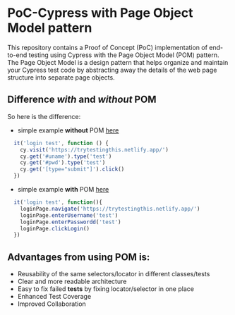 # PoC-Cypress with Page Object Model pattern
This repository contains a Proof of Concept (PoC) implementation of end-to-end testing using Cypress with the Page Object Model (POM) pattern. The Page Object Model is a design pattern that helps organize and maintain your Cypress test code by abstracting away the details of the web page structure into separate page objects.

## Difference *with* and *without* POM
So here is the difference:
- simple example **without** POM [here](https://github.com/hmadzlnii/PoC-Cypress_with_POM/blob/master/cypress/e2e/withoutPOM.cy.ts)
```javascript
  it('login test', function () {
    cy.visit('https://trytestingthis.netlify.app/')
    cy.get('#uname').type('test')
    cy.get('#pwd').type('test')
    cy.get('[type="submit"]').click()
  })
```
- simple example **with** POM [here](https://github.com/hmadzlnii/PoC-Cypress_with_POM/blob/master/cypress/e2e/withPOM.cy.ts)
```javascript
  it('login test', function(){
    loginPage.navigate('https://trytestingthis.netlify.app/')
    loginPage.enterUsername('test')
    loginPage.enterPasswordd('test')
    loginPage.clickLogin()
  })
```
## Advantages from using POM is: 
- Reusability of the same selectors/locator in different classes/tests
- Clear and more readable architecture
- Easy to fix failed **tests** by fixing locator/selector in one place
- Enhanced Test Coverage
- Improved Collaboration




